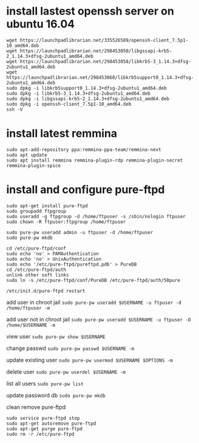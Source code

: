 # install lastest openssh server on ubuntu 16.04
```
wget https://launchpadlibrarian.net/335526589/openssh-client_7.5p1-10_amd64.deb
wget https://launchpadlibrarian.net/298453050/libgssapi-krb5-2_1.14.3+dfsg-2ubuntu1_amd64.deb
wget https://launchpadlibrarian.net/298453058/libkrb5-3_1.14.3+dfsg-2ubuntu1_amd64.deb
wget https://launchpadlibrarian.net/298453060/libkrb5support0_1.14.3+dfsg-2ubuntu1_amd64.deb
sudo dpkg -i libkrb5support0_1.14.3+dfsg-2ubuntu1_amd64.deb
sudo dpkg -i libkrb5-3_1.14.3+dfsg-2ubuntu1_amd64.deb
sudo dpkg -i libgssapi-krb5-2_1.14.3+dfsg-2ubuntu1_amd64.deb
sudo dpkg -i openssh-client_7.5p1-10_amd64.deb
ssh -V
```

# install latest remmina
```
sudo apt-add-repository ppa:remmina-ppa-team/remmina-next
sudo apt update
sudo apt install remmina remmina-plugin-rdp remmina-plugin-secret remmina-plugin-spice
```


# install and configure pure-ftpd
```
sudo apt-get install pure-ftpd
sudo groupadd ftpgroup
sudo useradd -g ftpgroup -d /home/ftpuser -s /sbin/nologin ftpuser
sudo chown -R ftpuser:ftpgroup /home/ftpuser

sudo pure-pw useradd admin -u ftpuser -d /home/ftpuser
sudo pure-pw mkdb

cd /etc/pure-ftpd/conf
sudo echo 'no' > PAMAuthentication
sudo echo 'no' > UnixAuthentication
sudo echo '/etc/pure-ftpd/pureftpd.pdb' > PureDB
cd /etc/pure-ftpd/auth
unlink other soft links
sudo ln -s /etc/pure-ftpd/conf/PureDB /etc/pure-ftpd/auth/50pure

/etc/init.d/pure-ftpd restart
```
add user in chroot jail
`sudo pure-pw useradd $USERNAME -u ftpuser -d /home/ftpuser -m`

add user not in chroot jail
`sudo pure-pw useradd $USERNAME -u ftpuser -D /home/$USERNAME -m`

view user
`sudo pure-pw show $USERNAME`

change passwd
`sudo pure-pw passwd $USERNAME -m`

update existing user
`sudo pure-pw usermod $USERNAME $OPTIONS -m`

delete user
`sudo pure-pw userdel $USERNAME -m`

list all users
`sudo pure-pw list`

update password db
`sudo pure-pw mkdb`





clean remove pure-ftpd
```
sudo service pure-ftpd stop
sudo apt-get autoremove pure-ftpd
sudo apt-get purge pure-ftpd
sudo rm -r /etc/pure-ftpd
```

